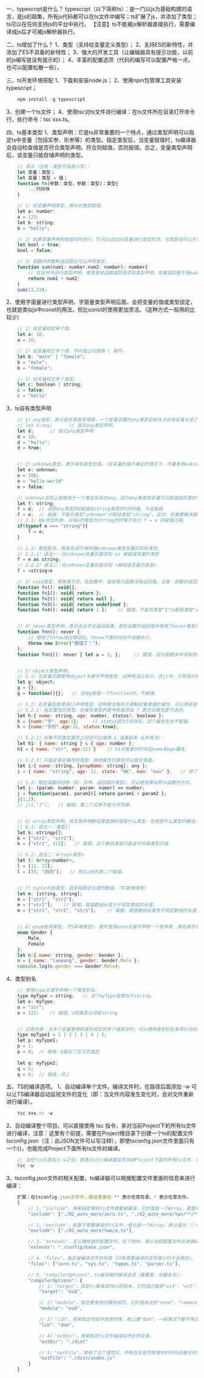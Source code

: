 一、typescript是什么？
typescript（以下简称ts）：是一门以js为基础构建的语言，是js的超集，所有js代码都可以在ts文件中编写；ts扩展了js，并添加了类型；ts可以在任何支持js的平台中执行。
【注意】ts不能被js解析器直接执行，需要编译成js后才可被js解析器执行。


二、ts增加了什么？
1、类型（支持给变量定义类型）；
2、支持ES的新特性，并添加了ES不具备的新特性；
3、强大的开发工具（让编辑器具有提示功能，以前的js编写是没有提示的）；
4、丰富的配置选项（代码的编写可以配置严格一点，也可以配置松散一些）。


三、ts开发环境搭配
1、下载和安装node.js；
2、使用npm包管理工具安装typescript；
```javascript
    npm install -g typescript
```
3、创建一个ts文件；
4、使用tsc对ts文件进行编译：在ts文件所在目录打开命令行，执行命令：tsc xxx.ts。 


四、ts基本类型
1、类型声明：它是ts非常重要的一个特点，通过类型声明可以指定ts中变量（包括实参、形参等）的类型。指定类型后，当变量赋值时，ts编译器会自动检查值是否符合类型声明，符合则赋值，否则报错。总之，变量类型声明后，该变量只能存储声明的类型。
```javascript
    // 语法（注意：类型字母是小写）：
    let 变量：类型；
    let 变量：类型 = 值；
    function fn(参数：类型，参数：类型)：类型{
        ...代码块
    }

    // 1）给变量声明类型，再针对类型赋值。
    let a: number; 
    a = 123;
    let b: string;
    b = "hello";

    // 2）如果变量声明和赋值同时进行，TS可以自动对变量进行类型检测，也就是说可以不用手动进行类型声明。自动类型判断：ts拥有自动的类型判断机制，当变量声明和赋值同时进行时，ts编译器会自动根据值的类型判断变量的类型，然后进行相应的类型声明，所以当你的变量声明和赋值同时进行，可以省略掉类型声明。
    let bool = true;
    bool = false;

    // 3）函数的参数和返回值也可以声明类型。
    function sum(num1: number,num2: number): number{
        // 在括号外进行类型声明，意思是给函数返回值添加类型声明，如果返回值不是number类型，则报错提示。
        return num1 + num2;
    }
    sum(11,22);
```

2、使用字面量进行类型声明，字面量类型声明后面，会把变量的值或类型锁定，也就是类似js中const的用法，但比const的使用更加灵活。（这种方式一般用的比较少）
```js
    // 1）给变量规定单个值。
    let a: 10;
    a = 10;

    // 2）给变量规定多个值，不同值之间使用 | 隔开。
    let b: "male" | "female";
    b = "male";
    b = "female";

    // 3）给变量规定多个类型。
    let c: boolean | string;
    c = false;
    c = "hello"
```

3、ts自有类型声明
```js
    // 1）any类型，表示是任意类型得值，一个变量设置为any类型后相当于对该变量关闭了TS的类型检测（使用TS时，一般不建议使用any类型）
    // let d:any;      // 显示any类型声明。
    let d;      // 隐式any类型声明
    d = 10;   
    d = "hello";
    d = true;


    // 2）unknown类型，表示未知类型的值。（在变量的值不确定的情况下，尽量多用unknown，少用any）
    let e: unknown;
    e = 100;
    e = "hello-world"
    e = false;

    // unknown实际上就相当于一个类型安全的any，因为any类型的变量可以赋值给任意的变量，而unknown不能随意赋值给其他变量。
    let f: string;
    f = d;  // 当把any类型的d赋值给string类型的f的时候，不会报错
    f = e;  // 报错，不能将类型"unknown"分配给类型"string"。此时，如果要解决报错有两种方法。
    // 2.1）给e添加判断，只有e的类型为string的时候才执行 f = e 的赋值过程。
    if(typeof e === "string"){
        f = e;
    }

    // 2.2）类型断言，用来告诉TS解析器unknown类型变量的实际类型。
    // 2.2.1）语法一：在unknown变量后面添加 as 被赋值变量的类型
    f = e as string;
    // 2.2.2）语法二：在unknown变量前面添加 <被赋值变量的类型>
    f = <string>e
```
```js
    // 3）void类型，用来表示空，在函数中，就是表示函数没有返回值。注意：函数的返回值使用了void之后，return不能有任何值（有则报错），但可以是return、return null、return undefined。
    function fn(): void{};
    function fn1(): void{ return };
    function fn2(): void{ return null };
    function fn3(): void{ return undefined };
    function fn4(): void{ return 1 };    // 报错，不能将类型"1"分配给类型"void"


    // 4）never类型声明，表示永远不会返回结果。若在函数的返回值中使用了never类型声明，则必须在函数体中有终结下面代码执行的代码，如下示例：
    function fnn(): never {
        // 使用了throw抛出错误后，throw下面的代码不会被执行。
        throw new Error("报错了！");
    };
    function fnn1(): never { let a = 1; };     // 报错。因为函数体中没有终结往下执行的代码


    // 5）object类型声明。
    // 5.1）在变量后面使用object关键字声明类型，这种用法比较少。在js中，万物皆对象，当这个变量被赋值function的时候是没有报错的，而且用ts声明一个对象类型是更倾向于限制对象里面的属性，而不是限制一个变量到底是不是对象。
    let g: object;
    g = {};
    g = function(){};   // 当给g赋值一个function时，不报错。

    // 5.2）在变量后面使用{}声明类型，这种用法有利于限制对象里面的属性，可以用来指定对象中有哪些属性。
    // 5.2.1）指定属性的类型。在属性类型的冒号前面添加 ? 表示该属性是可选的。
    let h:{ name: string, age: number, status?: boolean };
    h = {name:"字", age:1};     // status因为?的存在，这个属性无也不报错。
    h = {name:"字符",age:12, status:true};

    // 5.2.2）对象不同类型属性之间还可以使用 & 连接起来（&的用法）：
    let h1: { name: string } & { age: number };
    h1 = { name: "str", age:123 }    // h1对象要同时存在name和age属性。

    // 5.2.3）只指定某些属性的类型，其他属性的类型可以是任意值。
    let i:{ name: string, [propName: string]: any };
    i = { name: "string", age: 11, state: "OK", man: "man" };   // 除了name属性指定为string之外，其他的属性类型都可以不用声明，而且不管添加多少属性。

    // 5.3）限定函数的结构（如：形参、返回值的类型），可以使用类似箭头函数的方式。
    let j: (param: number, param: numer) => number;
    j = function(param1, param2){ return param1 + param2 };
    j(1,2);
    // j(1,"2");   // 报错，第二个实参不能为字符串。


    // 6）array类型声明，其实是声明数组里面装的值是什么类型，也就是什么类型的数组，有两种语法格式。
    // 6.1）语法一：类型[]
    let k: stringp[];
    k = ["str1", "str2"];
    k = ["str1", 111];   // 报错，这个数组里面只能装字符串类型的值

    // 6.2）语法二：Array<类型>
    let l: Array<number>;
    l = [11, 22];
    l = [33, "四四"];   // 同以上K的第二个赋值。


    // 7）tuple元组类型，就是指固定长度的数组。（TS新增类型）
    let m: [string, string];
    m = ["str1", "str2"];
    m = ["str1"];    // 报错，赋值数组长度少于规定数组的长度。
    m = ["str1", "str2", "str3"];    // 报错，赋值数组长度多于规定数组的长度。


    // 8）enum枚举类型。（TS新增类型），要先使用enum关键字声明一个枚举类，类名首字母需要大写。
    enum Gender {
        Male,
        Female
    };
    let n:{ name: string, gender: Gender };
    n = { name: "laowang", gender: Gender.Male };
    console.log(n.gender === Gender.Male);
```

4、类型别名
```js
    // 使用type关键字声明一个类型别名。
    type myType = string;   // 这个myType就类似于string。
    let o: myType;
    o = "str";
    o = 123;    // 报错，o的类型必须是string


    // 应用场景：当多个变量要用到某些规定的多个值类型时，可以使用类型别名来简化代码的书写。
    type myType1 = 1 | 2 | 3 | 4 | 5;
    let p: myType1;
    p = 1;
    p = 0;  // 报错，6超出了定义的类型   
    
    let q: myType2;
    q = 5;
    q = 6;  // 报错，同上
```


五、TS的编译选项。
1、自动编译单个文件。编译文件时，在路径后面添加 -w 可以让TS编译器自动监视文件的变化（即：当文件内容发生变化时，会对文件重新进行编译）。
```js
    tsc xxx.ts -w
```

2、自动编译整个项目。可以直接使用 tsc 指令，来对当前Project下的所有ts文件进行编译，注意：这里有个前提，需要在Project根目录下创建一个ts的配置文件tsconfig.json（注：此JSON文件可以写注释），即使tsconfig.json文件里面只有一个{}，也能完成Project下面所有ts文件的编译。
```js
    // 当在tsc后面加上-w之后，就表示让ts编译器监视当前Project下面的所有ts文件，当有ts文件发生改动时，则进行重新编译。
    tsc -w
```

3、tsconfig.json文件的相关配置，ts编译器可以根据配置文件里面的信息来进行编译：
```js
    扩展：在tsconfig.json文件中，路径里面的 ** 表示任意目录，* 表示任意文件。
    {
        // 1、"include"，用来指定哪些ts文件需要被编译，它的值是一个Array，里面用来装需要编译的目录或文件。
        "include": ["./02_auto_more/zero.ts", "./02_auto_more/two/**/*"],

        // 2、"exclude"，配置不需要编译的ts文件，值也是一个Array。默认值为：["node_module", "bower_components", "jspm_packages"]。
        "exclude": ["./02_auto_more/two/e.ts"],

        // 3、"extends"，定义被继承的配置文件。在下例中，表示当前配置文件会继承base.json文件中所有的配置信息。
        "extends": "./config/base.json",

        // 4、"files"，指定被编译文件的列表（只有需要编译的文件很少时才会用到）。
        "files": ["core.ts", "sys.ts", "types.ts", "parser.ts"],

        // 5、"compilerOptions"，ts编译器的编译选项（最重要、也最复杂）：
        "compilerOptions": {
            // 1）"target"，指定ts编译成的es的版本，它的值只能是"es3"、"es5"、"es6"、"es2015"、"es2016"、"es2017"、"es2018"、"es2019"、"es2020"、"exnext"。
            "target": "es6",

            // 2）"module"，指定要使用的模块规范，它的值有这些"none"、"commonjs"、"amd"、"umd"、"system"、"es6"、"es2015"、"es2020"、"exnext"。
            "module": "es6",

            // 3）"lib"，用来指定项目中使用的库，默认是"dom"，一般情况下都不用去改的。它的值有很多，可以随意设个错误的值来查看所有的值列表。
            "lib": "dom",

            // 4）"outDir"，用来指定ts文件编译后所在的目录。
            "outDir": "./dist"

            // 5）"outFile"，使用了这个属性后，所有在全局作用域中的代码会被合并到同一个文件中。注意：当被编译的ts文件中出现了模块化的代码，需要将"module"的值设置为"system"或"and"才能将不同模块的代码合并到同一个文件中。
            "outFile": "./dist/index.js"
        }
    }
```